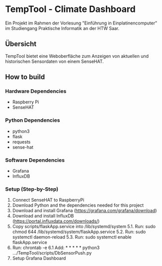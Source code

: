 # TempTool - Climate Dashboard

Ein Projekt im Rahmen der Vorlesung "Einführung in Einplatinencomputer" im Studiengang Praktische Informatik an der HTW Saar.

## Übersicht
TempTool bietet eine Weboberfläche zum Anzeigen von aktuellen und historischen Sensordaten von einem SenseHAT.

## How to build
### Hardware Dependencies
- Raspberry Pi
- SenseHAT

### Python Dependencies
- python3
- flask
- requests
- sense-hat

### Software Dependencies
- Grafana
- InfluxDB

### Setup (Step-by-Step)
1. Connect SenseHAT to RaspberryPi
2. Download Python and the dependencies needed for this project
3. Download and install Grafana (https://grafana.com/grafana/download)
4. Download and install InfluxDB (https://portal.influxdata.com/downloads/)
5. Copy scripts/flaskApp.service into /lib/systemd/system
5.1. Run: sudo chmod 644 /lib/systemd/system/flaskApp.service
5.2. Run: sudo systemctl daemon-reload
5.3. Run: sudo systemctl enable flaskApp.service
6. Run: chrontab -e
6.1 Add: * * * * * python3 .../TempTool/scripts/DbSensorPush.py
7. Setup Grafana Dashboard
